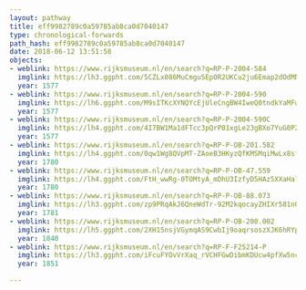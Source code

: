 ```yaml
---
layout: pathway
title: eff9982789c0a59785ab8ca0d7040147
type: chronological-forwards
path_hash: eff9982789c0a59785ab8ca0d7040147
date: 2018-06-12 13:51:58
objects:
- weblink: https://www.rijksmuseum.nl/en/search?q=RP-P-2004-584
  imglink: https://lh3.ggpht.com/5CZLx086MuCmguSEpOR2UKCu2ju6Emap2dOdMN3wiKRhCb66RYuyA7JZIBPjNCyOGOwo-qPBzLONtBoKB6i1Ukqdo5Xq=s200
  year: 1577
- weblink: https://www.rijksmuseum.nl/en/search?q=RP-P-2004-590
  imglink: https://lh6.ggpht.com/M9sITKcXYNQYcEjUleCngBW4IweQ0tndkYaMFw6HhSQVQEjqe23BZ5yKRyN5o3DTtZ3dOM-B76ufhYGJCTb3uw47iQ=s200
  year: 1577
- weblink: https://www.rijksmuseum.nl/en/search?q=RP-P-2004-590C
  imglink: https://lh4.ggpht.com/4I7BW1Ma1dFTcc3pQrP01xgLe23gBXo7YuG0P2fLHLYdjs8MpOecmVG14XsRMWFm_EqvP-WeIVHy-s1_mXpdSfHbc2s=s200
  year: 1577
- weblink: https://www.rijksmuseum.nl/en/search?q=RP-P-OB-201.582
  imglink: https://lh4.ggpht.com/0qw1Wg8QVpMT-ZAoeB3HKyzQfKMSMqiMwLx8sfqYw-WuJEyLkUIqGPRtPBZTKdAb9NtXqXl_OWFJIGbZ3wPYujWggwPk=s200
  year: 1780
- weblink: https://www.rijksmuseum.nl/en/search?q=RP-P-OB-47.559
  imglink: https://lh4.ggpht.com/FtH_wwRg-0TOMtyA_mDhU3IzfyD5HAz5XXaHalqTTb3PxkJFz9kImt1fcgcuNGRTwK3THvrodYgDzYZuxM0tFrpGPg=s200
  year: 1780
- weblink: https://www.rijksmuseum.nl/en/search?q=RP-P-OB-88.073
  imglink: https://lh3.ggpht.com/zp9PRqAkJ6QneWdTr-92M2kqocayZHIXr581nOlSC9PQHqYh6A05l2Y2AL_8M9xUAq9uiOe5Nd54zKcwYe6WW1Vpz9U=s200
  year: 1781
- weblink: https://www.rijksmuseum.nl/en/search?q=RP-P-OB-200.002
  imglink: https://lh5.ggpht.com/2XH15nsjVGymqAS9CwbIj9oaqrsoszXJK6hRYpC_2G7Ljhkdn_VttWmMhOO-z3z2q-cbKNUDS7ZqtwOmPJSUTkZ_WQ=s200
  year: 1840
- weblink: https://www.rijksmuseum.nl/en/search?q=RP-F-F25214-P
  imglink: https://lh3.ggpht.com/iFcuFYOvVrXaq_rVCHFGwDibmKDUcw4pfXw5ncZws3A4cjf-y5VBbO1L6lZJaPJHIuW6Au_NQBk_Wc6wx2aDGVvN=s200
  year: 1851

---
```

